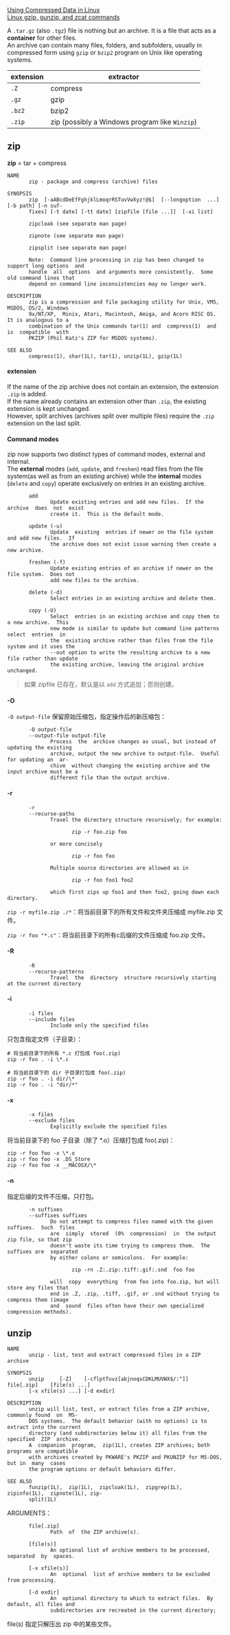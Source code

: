 
<!--[TOC]-->

[Using Compressed Data in Linux](https://ssc.wisc.edu/sscc/pubs/7-8.htm)  
[Linux gzip, gunzip, and zcat commands](https://www.computerhope.com/unix/uzcat.htm)  

A `.tar.gz` (also `.tgz`) file is nothing but an archive. It is a file that acts as a **container** for other files.  
An archive can contain many files, folders, and subfolders, usually in compressed form using `gzip` or `bzip2` program on Unix like operating systems.

extension     | extractor
--------------|------------
`.Z`          | compress
`.gz`         | gzip
`.bz2`        | bzip2
`.zip`        | zip (possibly a Windows program like `Winzip`)

## zip

**zip** = tar + compress

```
NAME
       zip - package and compress (archive) files

SYNOPSIS
       zip  [-aABcdDeEfFghjklLmoqrRSTuvVwXyz!@$]  [--longoption  ...]   [-b path] [-n suf-
       fixes] [-t date] [-tt date] [zipfile [file ...]]  [-xi list]

       zipcloak (see separate man page)

       zipnote (see separate man page)

       zipsplit (see separate man page)

       Note:  Command line processing in zip has been changed to support long options  and
       handle  all  options  and arguments more consistently.  Some old command lines that
       depend on command line inconsistencies may no longer work.

DESCRIPTION
       zip is a compression and file packaging utility for Unix, VMS, MSDOS, OS/2, Windows
       9x/NT/XP,  Minix, Atari, Macintosh, Amiga, and Acorn RISC OS.  It is analogous to a
       combination of the Unix commands tar(1) and  compress(1)  and  is  compatible  with
       PKZIP (Phil Katz's ZIP for MSDOS systems).
       
SEE ALSO
       compress(1), shar(1L), tar(1), unzip(1L), gzip(1L)
```

#### extension

If the name of the zip archive does not contain an extension, the extension `.zip` is added.  
If the name already contains an extension other than `.zip`, the existing extension is kept unchanged.  
However, split archives (archives split over multiple files) require the `.zip` extension on the last split.  

#### Command modes

zip now supports two distinct types of command modes, external and internal.  
The **external** modes (`add`, `update`, and `freshen`) read files from the file system(as well as from an existing archive) while the **internal** modes (`delete` and `copy`) operate exclusively on entries in an existing archive.

```
       add
              Update existing entries and add new files.  If the archive  does  not  exist
              create it.  This is the default mode.

       update (-u)
              Update  existing  entries if newer on the file system and add new files.  If
              the archive does not exist issue warning then create a new archive.

       freshen (-f)
              Update existing entries of an archive if newer on the file system.  Does not
              add new files to the archive.

       delete (-d)
              Select entries in an existing archive and delete them.

       copy (-U)
              Select  entries in an existing archive and copy them to a new archive.  This
              new mode is similar to update but command line patterns  select  entries  in
              the  existing archive rather than files from the file system and it uses the
              --out option to write the resulting archive to a new file rather than update
              the existing archive, leaving the original archive unchanged.
```

> 如果 zipfile 已存在，默认是以 `add` 方式追加；否则创建。

#### -O

`-O output-file` 保留原始压缩包，指定操作后的新压缩包：

```
       -O output-file
       --output-file output-file
              Process  the  archive changes as usual, but instead of updating the existing
              archive, output the new archive to output-file.  Useful for updating an  ar-
              chive  without changing the existing archive and the input archive must be a
              different file than the output archive.
```

#### -r

```
       -r
       --recurse-paths
              Travel the directory structure recursively; for example:

                     zip -r foo.zip foo

              or more concisely

                     zip -r foo foo

              Multiple source directories are allowed as in

                     zip -r foo foo1 foo2

              which first zips up foo1 and then foo2, going down each directory.
```

`zip -r myfile.zip ./*`：将当前目录下的所有文件和文件夹压缩成 myfile.zip 文件。

`zip -r foo "*.c"`：将当前目录下的所有c后缀的文件压缩成 foo.zip 文件。

#### -R

```
       -R
       --recurse-patterns
              Travel  the  directory  structure recursively starting at the current directory
```

#### -i

```
       -i files
       --include files
              Include only the specified files
```

只包含指定文件（子目录）：

```
# 将当前目录下的所有 *.c 打包成 foo(.zip)
zip -r foo . -i \*.c

# 将当前目录下的 dir 子目录打包成 foo(.zip)
zip -r foo . -i dir/\*
zip -r foo . -i "dir/*"
```

#### -x

```
       -x files
       --exclude files
              Explicitly exclude the specified files
```

将当前目录下的 foo 子目录（除了 *.o）压缩打包成 foo(.zip)：

```
zip -r foo foo -x \*.o
zip -r foo foo -x .DS_Store
zip -r foo foo -x __MACOSX/\*
```

#### -n

指定后缀的文件不压缩，只打包。

```
       -n suffixes
       --suffixes suffixes
              Do not attempt to compress files named with the given suffixes.  Such  files
              are  simply  stored  (0%  compression)  in  the output zip file, so that zip
              doesn't waste its time trying to compress them.  The suffixes are  separated
              by either colons or semicolons.  For example:

                     zip -rn .Z:.zip:.tiff:.gif:.snd  foo foo

              will  copy  everything  from foo into foo.zip, but will store any files that
              end in .Z, .zip, .tiff, .gif, or .snd without trying to compress them (image
              and  sound  files often have their own specialized compression methods).
```

## unzip

```
NAME
       unzip - list, test and extract compressed files in a ZIP archive

SYNOPSIS
       unzip     [-Z]    [-cflptTuvz[abjnoqsCDKLMUVWX$/:^]]    file[.zip]    [file(s) ...]
       [-x xfile(s) ...] [-d exdir]

DESCRIPTION
       unzip will list, test, or extract files from a ZIP archive, commonly found  on  MS-
       DOS systems.  The default behavior (with no options) is to extract into the current
       directory (and subdirectories below it) all files from the specified  ZIP  archive.
       A  companion  program,  zip(1L), creates ZIP archives; both programs are compatible
       with archives created by PKWARE's PKZIP and PKUNZIP for MS-DOS, but in  many  cases
       the program options or default behaviors differ.
       
SEE ALSO
       funzip(1L),  zip(1L),  zipcloak(1L),  zipgrep(1L),  zipinfo(1L),  zipnote(1L), zip-
       split(1L)
```

ARGUMENTS：

```
       file[.zip]
              Path  of  the ZIP archive(s).

       [file(s)]
              An optional list of archive members to be processed,  separated  by  spaces.

       [-x xfile(s)]
              An  optional  list of archive members to be excluded from processing.

       [-d exdir]
              An  optional directory to which to extract files.  By default, all files and
              subdirectories are recreated in the current directory;
```

file(s) 指定只解压出 zip 中的某些文件。
